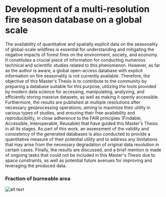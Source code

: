 #  Development of a multi-resolution fire season database on a global scale
The availability of quantitative and spatially explicit data on the seasonality of global-scale wildfires is essential for understanding and mitigating the negative impacts of forest fires on the environment, society, and economy. It constitutes a crucial piece of information for conducting numerous technical and scientific studies related to this phenomenon. However, as far as the author is aware, a global open-access database with explicit information on fire seasonality is not currently available. Therefore, the objective of this Master's Thesis is to contribute to the community by preparing a database suitable for this purpose, utilizing the tools provided by modern data science for accessing, manipulating, analyzing, and efficiently storing massive datasets, as well as making it openly accessible. Furthermore, the results are published at multiple resolutions after necessary geoprocessing operations, aiming to maximize their utility in various types of studies, and ensuring their free availability and reproducibility, in close adherence to the FAIR principles (Findable, Accessible, Interoperable, Reusable) that have guided this Master's Thesis in all its stages. As part of this work, an assessment of the validity and consistency of the generated databases is also conducted to provide a quantitative measure of their potential utility and to address any limitations that may arise from the necessary degradation of original data resolution in certain cases. Finally, the results are discussed, and a brief mention is made of ongoing tasks that could not be included in this Master's Thesis due to space constraints, as well as potential future avenues for improving and leveraging the produced data.

### Fraction of burneable area 
![alt text](https://github.com/delatorre96/TFM/blob/main/4.%20Visualizaciones/fba_upscaled_clim_masked_page-0001.jpg)